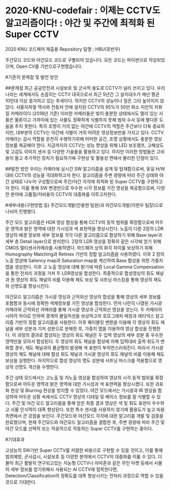 # 2020-KNU-codefair : 이제는 CCTV도 알고리즘이다! : 야간 및 주간에 최적화 된 Super CCTV 
2020 KNU 코드페어 제출용 Repository
팀명 : HBU(호반우)

주간모드 코드와 야간모드 코드로 구별되어 있습니다.
모든 코드는 파이썬으로 작성되었으며, Open CV를 기반으로구현했습니다.




#기존의 문제점 및 발전 방안

##문제점 
 최근 공공안전과 시설보호 및 군사적 용도로 CCTV가 널리 쓰이고 있다. 우리나라는 세계에서도 손꼽히는 CCTV 대국으로서 최근 5년간 그 설치대수가 매년 평균 10만대 이상 증가하고 있는 추세이다. 하지만 CCTV의 성능이나 질은 그리 높아지지 않았다. 서울지하철 역사와 전동차 안에 설치된 CCTV의 95%가 50만 화소 미만의 저화질 카메라이다.(2018년 기준) 
 이러한 카메라들은 빛이 충분한 상태에서도 멀리 있는 사물은 물론이고 가까이에 있는 사물도 정확하게 식별하지 못해 범죄 수사 등에 별다른 도움을 주지 못한다. 특히 조명이 거의 없는 야간에 CCTV의 역할은 주간보다 더욱 중요하지만, 대부분의 CCTV는 야간에 식별이 거의 어려운 영상정보만을 가지고 있다. 
 CCTV 카메라는 감시 역할을 온전히 수행하기위해 어떠한 공간, 조명 상황에서도 충분한 영상 정보를 제공해야 한다. 지금까지의 CCTV는 성능 향상을 위해 LED 보조램프, 고해상도 및 고감도 이미지 센서 등 다양한 기술들을 활용하고 있다. 하지만 이러한 방법들은 고비용이 들고 추가적인 장치가 필요하기에 구현성 및 활용성 면에서 불리한 단점이 있다. 

##발전 방안 
 우리는 카메라에 실시간 SW 알고리즘을 설계 및 탑재함으로써, 동일 H/W대비 CCTV의 성능을 극대화하고자 한다. 알고리즘을 주변 광량에 따라 주간 상태와 야간 상태로 나누어 구성함으로써 주간/야간 각각에 최적화 된 Super CCTV를 구현하고자 한다. 이를 통해 SW 변경만으로 우수한 시각 정보를 가진 영상을 제공함으로써, 다양한 분야에 고품질/저비용의 CCTV의 대중화를 이루고자한다.





#세부내용(구현방법 등)
 주간모드개발(안용현 팀원)과 야간모드개발(이현우 팀장)으로 나뉘어 진행했다. 
 
 주간 모드 알고리즘은 HDR 영상 합성을 통해 CCTV의 동적 범위를 확장함으로써 어두운 영역과 밝은 영역에 대한 가시성과 색 표현력을 향상시킨다. 노출이 다른 2장의 LDR 영상의 배경 정보와 세부 정보를 각각 다른 알고리즘으로 합성하기 위해 Base layer과 세부 층 Detail layer으로 분리한다. 2장의 LDR 영상을 정확히 같은 시각에 얻기 위해 CMOS 멀티센서카메라를 사용하였다. 하드웨어 상의 화각 차이를 보상하기 위해Homography Matching과 Retinex 기반의 정합 알고리즘을 사용하였다. 이후 2 장의 노출 영상에 Saliency map과 Saturation map을 계산하여 Base 합성을 위한 가중치 맵을 생성한다. 이후 고 노출 영상에 대해 밝기에 따른 Local Gamma Compensation을 통한 전처리 과정을 거쳐 두 LDR영상을 합성한다. 최종적으로 합성영상의 휘도 채널과 원 영상의 휘도 채널의 비를 이용해 채도 보상 및 샤프닝 마스킹을 통해 영상의 채도와 선명도를 향상시킨다.
        
 야간모드 알고리즘은 가시광 영상과 근적외선 영상의 합성을 통해 영상의 세부 정보를 포함함과 동시에 정확한 색채정보를 가진 영상을 합성한다. 먼저 나란히 나열된 가시광 카메라와 근적외선 카메라를 통해 가시광 영상과 근적외선 영상을 얻는다. 두 카메라의 시야각 차이로 인하여 경계의 불일치성을 보상하고자 호모그래피 매칭과 레티넥스 알고리즘 기반의 정합 알고리즘을 사용한다.
이후 웨이블릿 변환을 이용해 각 영상의 휘도 채널을 세부 성분과 기저 성분으로 분해한 후, 가중치 맵을 이용하여 영상 합성을 진행한다. 이 과정의 결과로 합성되는 영상의 휘도 채널은 두 입력 영상의 세부 성분 중 우수한 영역만을 모아서 합성된다.
두 영상의 휘도 채널을 합성에 의해 입력대비 출력 휘도가 변화할 경우, 채도 채널과의 불균형이 발생해 색 표현이 부자연스러워진다. 따라서 가시광 영상의 채도 채널에 대해 합성 휘도 채널과 가시광 영상의 휘도 채널의 비를 이용해 채도 보상을 실행한다. 마지막으로 합성 영상의 명도 성분에 샤프닝 마스크를 적용함으로 영상의 선명도 개선을 수행한다.

 주간 상태 모드에서는 고노출 및 저노출 영상을 합성하여 영상의 시각 동적 범위를 확장함으로써 어두운 영역과 밝은 영역에 대한 가시성과 색 표현력을 향상시켰다. 또한 과포화 현상 및 Blurring 현상을 방지할 수 있었다. 야간 모드에서는 가시광과 IR 영상을 합성하여 어두운 상황 속에서도 CCTV 영상의 디테일 및 베이스 정보를 잘 식별할 수 있다. 주간 및 야간 모드 알고리즘을 통해 얻은 최종 결과 영상은 색 및 휘도 표현이 우수하고 사물 인식력이 대폭 향상된다. 또한 특수 센서를 사용하지 않기에 활용도가 높고 비용 측면에서 큰 강점을 보인다.  주간모드와 야간모드 각각에 대한 알고리즘 개발 및 검증을 완료했으며, 현재 주간모드와 야간모드 알고리즘을 결합한 후, 주변 광량에 따라 주간 및 야간 모드를 선택적 또는 적응적으로 작동하는 Super CCTV를 구현하는 중이다.


#기대효과

고성능의 SW기반 Super CCTV를 저렴한 비용으로 구현할 수 있을 것이고, 이를 통해 범죄예방, 군사감시, 시설보호 등 다양한 분야에서 CCTV의 대중화를 이룰 수 있다. 더불어 최근 활발히 연구되고있는 지능형 CCTV나 아마존과 같은 무인 마켓 등에서 사물의 세부 정보를 얻기위해사 사용되는 AI CCTV에 접목한다면, Detection/Classification의 정확도를 대폭 향상시키는 전처리 과정으로 역할 수 있을 것으로 기대한다.

